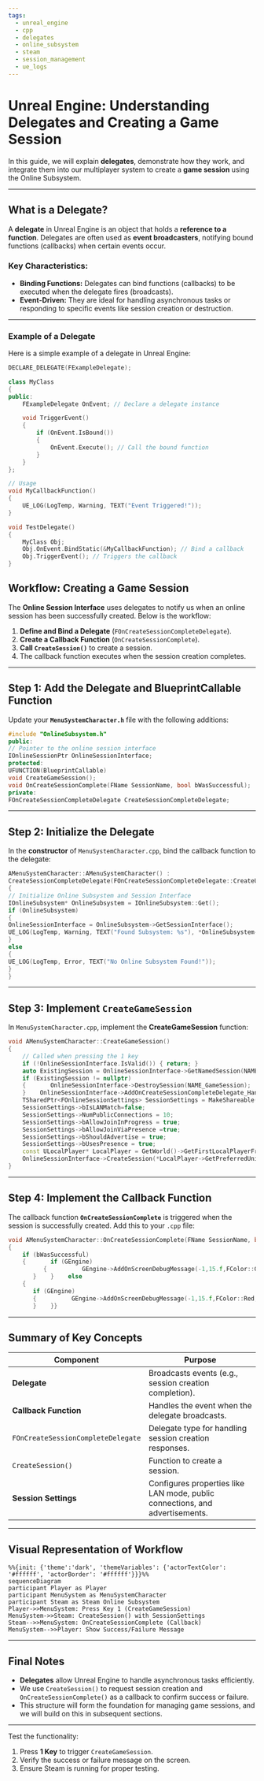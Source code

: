 ```yaml
---
tags:
  - unreal_engine
  - cpp
  - delegates
  - online_subsystem
  - steam
  - session_management
  - ue_logs
---
```


# Unreal Engine: Understanding Delegates and Creating a Game Session

In this guide, we will explain **delegates**, demonstrate how they work, and integrate them into our multiplayer system to create a **game session** using the Online Subsystem.

---

## What is a Delegate?

A **delegate** in Unreal Engine is an object that holds a **reference to a function**. Delegates are often used as **event broadcasters**, notifying bound functions (callbacks) when certain events occur.

### Key Characteristics:
- **Binding Functions:** Delegates can bind functions (callbacks) to be executed when the delegate fires (broadcasts).
- **Event-Driven:** They are ideal for handling asynchronous tasks or responding to specific events like session creation or destruction.

---

### Example of a Delegate

Here is a simple example of a delegate in Unreal Engine:

```cpp
DECLARE_DELEGATE(FExampleDelegate);

class MyClass
{
public:
    FExampleDelegate OnEvent; // Declare a delegate instance

    void TriggerEvent()
    {
        if (OnEvent.IsBound())
        {
            OnEvent.Execute(); // Call the bound function
        }
    }
};

// Usage
void MyCallbackFunction()
{
    UE_LOG(LogTemp, Warning, TEXT("Event Triggered!"));
}

void TestDelegate()
{
    MyClass Obj;
    Obj.OnEvent.BindStatic(&MyCallbackFunction); // Bind a callback
    Obj.TriggerEvent(); // Triggers the callback
}
```
## Workflow: Creating a Game Session

The **Online Session Interface** uses delegates to notify us when an online session has been successfully created. Below is the workflow:

1. **Define and Bind a Delegate** (`FOnCreateSessionCompleteDelegate`).
2. **Create a Callback Function** (`OnCreateSessionComplete`).
3. **Call `CreateSession()`** to create a session.
4. The callback function executes when the session creation completes.

---

## Step 1: Add the Delegate and BlueprintCallable Function

Update your **`MenuSystemCharacter.h`** file with the following additions:

```cpp
#include "OnlineSubsystem.h"
public:
// Pointer to the online session interface       
IOnlineSessionPtr OnlineSessionInterface;    
protected:       
UFUNCTION(BlueprintCallable)       
void CreateGameSession();        
void OnCreateSessionComplete(FName SessionName, bool bWasSuccessful);    
private:       
FOnCreateSessionCompleteDelegate CreateSessionCompleteDelegate;  
```

---

## Step 2: Initialize the Delegate

In the **constructor** of `MenuSystemCharacter.cpp`, bind the callback function to the delegate:
```cpp
AMenuSystemCharacter::AMenuSystemCharacter() :
CreateSessionCompleteDelegate(FOnCreateSessionCompleteDelegate::CreateUObject(this, &AMenuSystemCharacter::OnCreateSessionComplete)) 
{    
// Initialize Online Subsystem and Session Interface     
IOnlineSubsystem* OnlineSubsystem = IOnlineSubsystem::Get();     
if (OnlineSubsystem)     
{         
OnlineSessionInterface = OnlineSubsystem->GetSessionInterface();         
UE_LOG(LogTemp, Warning, TEXT("Found Subsystem: %s"), *OnlineSubsystem->GetSubsystemName().ToString());     
}     
else     
{         
UE_LOG(LogTemp, Error, TEXT("No Online Subsystem Found!"));     
} 
}
```

---

## Step 3: Implement `CreateGameSession`

In `MenuSystemCharacter.cpp`, implement the **CreateGameSession** function:

```cpp
void AMenuSystemCharacter::CreateGameSession()  
{  
    // Called when pressing the 1 key  
    if (!OnlineSessionInterface.IsValid()) { return; }  
    auto ExistingSession = OnlineSessionInterface->GetNamedSession(NAME_GameSession);  
    if (ExistingSession != nullptr)  
    {       OnlineSessionInterface->DestroySession(NAME_GameSession);  
    }    OnlineSessionInterface->AddOnCreateSessionCompleteDelegate_Handle(CreateSessionCompleteDelegate);  
    TSharedPtr<FOnlineSessionSettings> SessionSettings = MakeShareable(new FOnlineSessionSettings()) ;  
    SessionSettings->bIsLANMatch=false;  
    SessionSettings->NumPublicConnections = 10;  
    SessionSettings->bAllowJoinInProgress = true;  
    SessionSettings->bAllowJoinViaPresence =true;  
    SessionSettings->bShouldAdvertise = true;  
    SessionSettings->bUsesPresence = true;  
    const ULocalPlayer* LocalPlayer = GetWorld()->GetFirstLocalPlayerFromController();  
    OnlineSessionInterface->CreateSession(*LocalPlayer->GetPreferredUniqueNetId(),NAME_GameSession, *SessionSettings);  
}
```
---

## Step 4: Implement the Callback Function

The callback function **`OnCreateSessionComplete`** is triggered when the session is successfully created. Add this to your `.cpp` file:

```cpp
void AMenuSystemCharacter::OnCreateSessionComplete(FName SessionName, bool bWasSuccessful)  
{  
    if (bWasSuccessful)  
    {       if (GEngine)  
          {          GEngine->AddOnScreenDebugMessage(-1,15.f,FColor::Green,FString::Printf(TEXT("CREATED SESSION: %s"), *SessionName.ToString()));  
       }    }    else  
    {  
       if (GEngine)  
       {          GEngine->AddOnScreenDebugMessage(-1,15.f,FColor::Red,FString(TEXT("FAILED TO CREATE SESSION")));  
       }    }}
```

---

## Summary of Key Concepts

|**Component**|**Purpose**|
|---|---|
|**Delegate**|Broadcasts events (e.g., session creation completion).|
|**Callback Function**|Handles the event when the delegate broadcasts.|
|`FOnCreateSessionCompleteDelegate`|Delegate type for handling session creation responses.|
|`CreateSession()`|Function to create a session.|
|**Session Settings**|Configures properties like LAN mode, public connections, and advertisements.|

---

## Visual Representation of Workflow

```mermaid
%%{init: {'theme':'dark', 'themeVariables': {'actorTextColor': '#ffffff', 'actorBorder': '#ffffff'}}}%% 
sequenceDiagram     
participant Player as Player     
participant MenuSystem as MenuSystemCharacter     
participant Steam as Steam Online Subsystem      
Player->>MenuSystem: Press Key 1 (CreateGameSession)     
MenuSystem->>Steam: CreateSession() with SessionSettings     
Steam-->>MenuSystem: OnCreateSessionComplete (Callback)     
MenuSystem-->>Player: Show Success/Failure Message
```


---

## Final Notes

- **Delegates** allow Unreal Engine to handle asynchronous tasks efficiently.
- We use `CreateSession()` to request session creation and `OnCreateSessionComplete()` as a callback to confirm success or failure.
- This structure will form the foundation for managing game sessions, and we will build on this in subsequent sections.

---

Test the functionality:

1. Press **1 Key** to trigger `CreateGameSession`.
2. Verify the success or failure message on the screen.
3. Ensure Steam is running for proper testing.